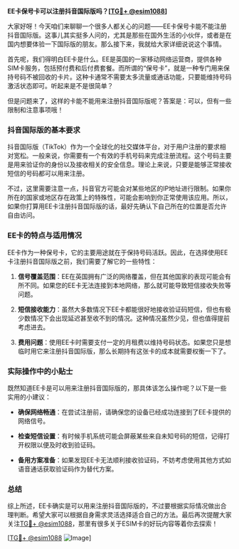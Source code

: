 **EE卡保号卡可以注册抖音国际版吗？[[TG💪+ @esim1088](https://t.me/s/esim1088)]**

大家好呀！今天咱们来聊聊一个很多人都关心的问题——EE卡保号卡能不能注册抖音国际版。这事儿其实挺多人问的，尤其是那些在国外生活的小伙伴，或者是在国内想要体验一下国际版的朋友。那么接下来，我就给大家详细说说这个事情。

首先呢，我们得明白EE卡是什么。EE是英国的一家移动网络运营商，提供各种SIM卡服务，包括预付费和后付费套餐。而所谓的“保号卡”，就是一种专门用来保持号码不被回收的卡片。这种卡通常不需要太多流量或通话功能，只要能维持号码激活状态即可。听起来是不是很简单？

但是问题来了，这样的卡能不能用来注册抖音国际版呢？答案是：可以，但有一些限制和注意事项哦！

### 抖音国际版的基本要求

抖音国际版（TikTok）作为一个全球化的社交媒体平台，对于用户注册的要求相对宽松。一般来说，你需要有一个有效的手机号码来完成注册流程。这个号码主要是用来验证你的身份以及接收相关的安全信息。理论上来说，只要是能够正常接收短信的号码都可以用来注册。

不过，这里需要注意一点，抖音官方可能会对某些地区的IP地址进行限制。如果你所在的国家或地区存在政策上的特殊性，可能会影响到你正常使用该应用。所以，如果你打算用EE卡注册抖音国际版的话，最好先确认下自己所在的位置是否允许自由访问。

### EE卡的特点与适用情况

EE卡作为一种保号卡，它的主要用途就在于保持号码活跃。因此，在选择使用EE卡注册抖音国际版之前，我们需要了解它的一些特性：

1. **信号覆盖范围**：EE在英国拥有广泛的网络覆盖，但在其他国家的表现可能会有所不同。如果您的EE卡无法连接到本地网络，那么就可能导致短信接收失败等问题。
   
2. **短信接收能力**：虽然大多数情况下EE卡都能很好地接收验证码短信，但也有极少数情况下会出现延迟甚至收不到的情况。这种情况虽然少见，但也值得提前考虑进去。

3. **费用问题**：使用EE卡时需要支付一定的月租费以维持号码状态。如果您只是想临时用它来注册抖音国际版，那么长期持有这张卡的成本就需要权衡一下了。

### 实际操作中的小贴士

既然知道EE卡是可以用来注册抖音国际版的，那具体该怎么操作呢？以下是一些实用的小建议：

- **确保网络畅通**：在尝试注册前，请确保您的设备已经成功连接到了EE卡提供的网络信号。
  
- **检查短信设置**：有时候手机系统可能会屏蔽某些来自未知号码的短信，记得打开权限以便及时收到验证码。

- **备用方案准备**：如果发现EE卡无法顺利接收验证码，不妨考虑使用其他方式如语音通话获取验证码作为替代方案。

### 总结

综上所述，EE卡确实是可以用来注册抖音国际版的，不过要根据实际情况做出合理判断。希望大家可以根据自身需求灵活选择适合自己的方法。最后再次提醒大家关注[TG💪+ @esim1088](https://t.me/s/esim1088)，那里有很多关于ESIM卡的好玩内容等着你去探索！

[[TG💪+ @esim1088](https://t.me/s/esim1088) ![Image](https://i.postimg.cc/4NQfJmqS/Snipaste-2025-05-13-00-14-12.png)]